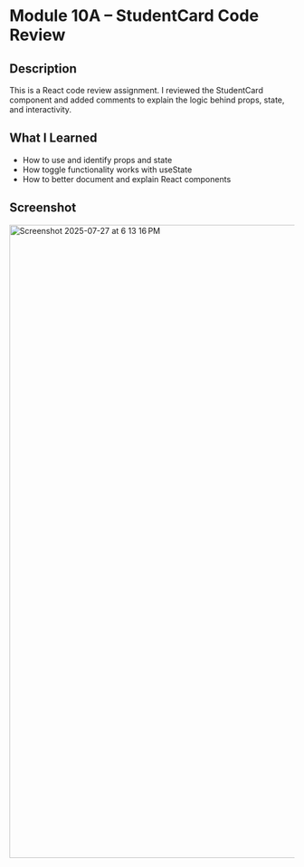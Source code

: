 # Module 10A – StudentCard Code Review

## Description
This is a React code review assignment. I reviewed the StudentCard component and added comments to 
explain the logic behind props, state, and interactivity.

## What I Learned
- How to use and identify props and state
- How toggle functionality works with useState
- How to better document and explain React components

## Screenshot
<img width="1728" height="1117" alt="Screenshot 2025-07-27 at 6 13 16 PM" src="https://github.com/user-attachments/assets/3269644f-98a3-4da4-87dd-357b3d23b2b8" />

